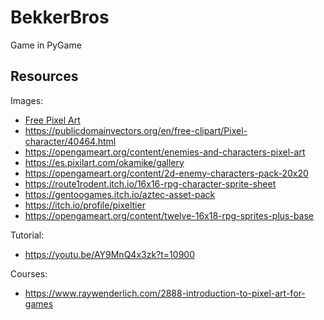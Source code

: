 # BekkerBros

Game in PyGame

## Resources

Images:

- [Free Pixel Art](https://pngset.com/free/pixel-art)
- https://publicdomainvectors.org/en/free-clipart/Pixel-character/40464.html
- https://opengameart.org/content/enemies-and-characters-pixel-art
- https://es.pixilart.com/okamike/gallery
- https://opengameart.org/content/2d-enemy-characters-pack-20x20
- https://route1rodent.itch.io/16x16-rpg-character-sprite-sheet
- https://gentoogames.itch.io/aztec-asset-pack
- https://itch.io/profile/pixeltier
- https://opengameart.org/content/twelve-16x18-rpg-sprites-plus-base

Tutorial:

- https://youtu.be/AY9MnQ4x3zk?t=10900

Courses:

- https://www.raywenderlich.com/2888-introduction-to-pixel-art-for-games
